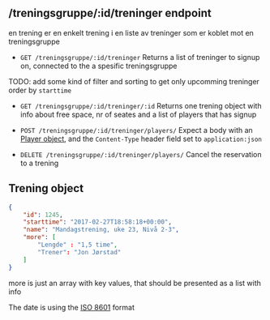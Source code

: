 /treningsgruppe/:id/treninger endpoint
--------------------

en trening er en enkelt trening i en liste av treninger som er koblet mot en treningsgruppe  

* `GET /treningsgruppe/:id/treninger`
 Returns a list of treninger to signup on, connected to the a spesific treningsgruppe

 TODO: add some kind of filter and sorting to get only upcomming treninger order by `starttime` 

* `GET /treningsgruppe/:id/treninger/:id`
Returns one trening object with info about free space, nr of seates and a list of players that has signup

* `POST /treningsgruppe/:id/treninger/players/`
Expect a body with an [Player object](./player.md), and the `Content-Type` header field set to `application:json`

* `DELETE /treningsgruppe/:id/treninger/players/`
Cancel the reservation to a trening



## Trening object
```json
{
    "id": 1245,
    "starttime": "2017-02-27T18:58:18+00:00",
    "name": "Mandagstrening, uke 23, Nivå 2-3",
    "more": [
        "Lengde" : "1,5 time",
        "Trener": "Jon Jørstad"
    ]
}
```

more is just an array with key values, that should be presented as a list with info

The date is using the [ISO 8601](https://en.wikipedia.org/wiki/ISO_8601) format
